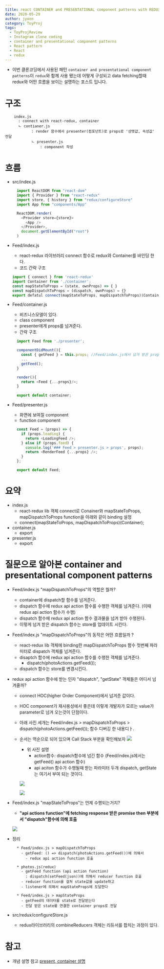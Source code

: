 ```yaml
---
title: react CONTAINER and PRESENTATIONAL component patterns with REDUX
date: 2020-05-29
author: jyoon
category: ToyProj
tags:
  - ToyProjReview
  - Instagram clone coding
  - container and presentational component patterns
  - React pattern
  - React
  - redux
---
```


- 이번 클론코딩에서 사용된 패턴 `container and presentational component patterns`이 `redux`와 함께 사용 됐는데 어떻게 구성되고 data fetching할때 redux와 어떤 흐름을 보이는 설명하는 포스트 입니다.

# 구조

```
	index.js
	  : connect with react-redux, container
	  ㄴ contianer.js
			: render 함수에서 presenter(컴포넌트)로 props로 '상탯값, 속성값' 전달
			ㄴ presenter.js
				: component 작성
```

# 흐름

- src/index.js

  ```js
    import ReactDOM from "react-dom"
    import { Provider } from "react-redux"
    import store, { history } from "redux/configureStore"
    import App from "components/App"

    ReactDOM.render(
      <Provider store={store}>
        <App />
      </Provider>,
      document.getElementById("root")
    )
  ```

- Feed/index.js
  - react-redux 라이브러리 connect 함수로 redux와 Container를 바인딩 한다.  
  - 코드 간략 구조 

  ```js
  import { connect } from 'react-redux'
  import Container from './container';
  const mapStateToProps = (state, ownProps) => { }
  const mapDispatchToProps = (dispatch, ownProps) = {}
  export defatul connect(mapStateToProps, mapDispatchToProps)(Container);
  ```

- Feed/container.js
  - 비즈니스모델이 있다.
  - class component
  - presenter에게 props를 넘겨준다.
  - 간략 구조 
  
  ```js
    import Feed from './presenter';

    componentDidMount(){
      const { getFeed } = this.props; //Feed/index.js에서 넘겨 받은 props
      ...
      getFeed();
    }

    render(){
      return <Feed {...props}/>;
    }
    
    export default container;
  ```

- Feed/presenter.js
  - 화면에 보여질 component
  - function component

  ```js
    const Feed = (props) => {
      if (props.loading) {
        return <LoadingFeed />;
      } else if (props.feed) {
        console.log('### Feed > presenter.js > props', props);
        return <RenderFeed {...props} />;
      }
    };

    export default Feed;
  ```

# 요약

- index.js
  - react-redux lib 객체 connect로 Conainer와 mapStateToProps, mapDispatchToProps function을 아래와 같이 binding 설정
  - connect(mapStateToProps, mapDispatchToProps)(Container);
- container.js
  - export <PRESENTER-COMPONENT state={state} props={props}>
- presenter.js
  - export <COMPONENT>

# 질문으로 알아본 container and presentational component patterns

- Feed/index.js "mapDispatchToProps"의 역할은 뭘까?
  - container에 dispatch할 함수를 넘겨준다.
  - dispatch 함수에 redux api action 함수를 수행한 객체를 넘겨준다. (이때 redux api action 함수가 수행)
  - dispatch 함수에 redux api action 함수 결과물을 넘겨 받아 수행된다. 
  - 이렇게 넘겨 받은 dispatch 함수는 store를 업데이트 시킨다.

- Feed/index.js "mapDispatchToProps"의 동작은 어떤 흐름일까 ? 
  - react-redux lib 객체에 binding한 mapDispatchToProps 함수 첫번째 파라미터로 dispatch 객체를 넘겨준다.
  - disaptch 함수에 redux api action 함수를 수행한 객체를 넘겨준다.
    - dispatch(photoActions.getFeed());
  - dispatch 함수는 store를 변경시킨다.
  
- redux api action 함수에 받는 인자 "dispatch", "getState" 객체들은 어디서 넘겨줄까? 
  - connect HOC(higher Order Component)에서 넘겨준 값이다.
  - HOC component가 재사용성에서 좋은데 이렇게 개발자가 모르는 value가 parameter로 넘겨 오는것이 단점이다.

  - 아래 사진 세개는 Feed/index.js > mapDispatchToProps > dispatch(photoActions.getFeed()); 함수 디버깅 한 내용디ㅏ.
  - 순서는 역순으로 되어 있으며 Call Stack 부분을 확인해보자
    ![](./img/dispatch3.png)
    - 위 사진 설명
      - action함수: dispatch함수에 넘긴 함수 (Feed/index.js에서는 getFeed() api action 함수)
      - api aciton 함수가 수행될때 받는 파라미터 두개 dispatch, getState는 여기서 부여 되는 것이다.

    ![](./img/dispatch2.png)

    ![](./img/dispatch1.png)

- Feed/index.js "mapStateToProps"는 언제 수행되는거지?
  - **"api actions function"에 fetching response 받은 promise then 부분에서 "dispatch"함수에 의해 호출**

  ![](./img/mapStateToPropsFunctionStartPoint.png)
  

- 정리
    ```
      * Feed/index.js > mapDispatchToProps
        - getFeed: () => dispatch(photoActions.getFeed())에 의해서 
          - redux api action function 호출

      * photos.js(redux)
        - getFeed function (api action function)
          : dispatch(setFeed(json))에 의해서 reducer function 호출
        - reducer function을 걸쳐 state값을 update하고 
        - listener에 의해서 mapStateProps에 도달한다

      * Feed/index.js > mapStateProps
        - getFeed의 데이터를 state로 전달받는다
        - 전달 받은 state를 연결한 container props로 전달
    ```

- src/redux/configureStore.js
  - redux라이브러리의 combineReducers 객체는 리듀서를 합치는 과정이 있다.

# 참고

- 개념 설명 참고
  [present, container 설명](https://scotch.io/courses/5-essential-react-concepts-to-know-before-learning-redux/presentational-and-container-component-pattern-in-react)

